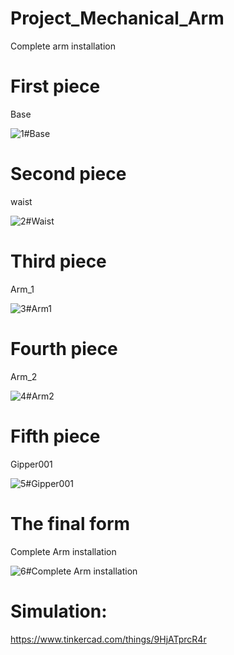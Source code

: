 # Project_Mechanical_Arm

Complete arm installation


#  First piece

  Base
  
  
  ![1#Base](https://user-images.githubusercontent.com/56201060/122449369-7474c180-cfae-11eb-8467-ab2d52e1a3e0.jpg)
  


#  Second piece

waist

![2#Waist](https://user-images.githubusercontent.com/56201060/122449401-7b9bcf80-cfae-11eb-976d-fa7935abc831.jpg)



#  Third piece

Arm_1

![3#Arm1](https://user-images.githubusercontent.com/56201060/122449435-848ca100-cfae-11eb-9f87-ea5a65833705.jpg)



#  Fourth piece

Arm_2

![4#Arm2](https://user-images.githubusercontent.com/56201060/122449450-86eefb00-cfae-11eb-95d9-609ff3ca24e9.jpg)



#  Fifth piece

Gipper001

![5#Gipper001](https://user-images.githubusercontent.com/56201060/122449483-8e160900-cfae-11eb-83ee-c6260ad90ab3.jpg)



#  The final form

Complete Arm installation

![6#Complete Arm installation](https://user-images.githubusercontent.com/56201060/122449718-d9c8b280-cfae-11eb-923f-65509a840b29.jpg)



#  Simulation:

 https://www.tinkercad.com/things/9HjATprcR4r 

